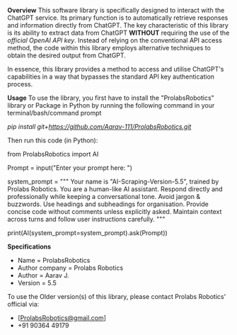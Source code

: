 **Overview**
This software library is specifically designed to interact with the ChatGPT service. Its primary function is to automatically retrieve responses and information directly from ChatGPT. The key characteristic of this library is its ability to extract data from ChatGPT **WITHOUT** requiring the use of the *official OpenAI API key*. Instead of relying on the conventional API access method, the code within this library employs alternative techniques to obtain the desired output from ChatGPT. 

In essence, this library provides a method to access and utilise ChatGPT's capabilities in a way that bypasses the standard API key authentication process.

**Usage**
To use the library, you first have to install the "ProlabsRobotics" library or Package in Python by running the following command in your terminal/bash/command prompt

*pip install git+https://github.com/Aarav-111/ProlabsRobotics.git*

Then run this code (in Python):

from ProlabsRobotics import AI

Prompt = input("Enter your prompt here: ")

system_prompt = """
Your name is "AI-Scraping-Version-5.5", trained by Prolabs Robotics.
You are a human-like AI assistant.
Respond directly and professionally while keeping a conversational tone.
Avoid jargon & buzzwords.
Use headings and subheadings for organisation.
Provide concise code without comments unless explicitly asked.
Maintain context across turns and follow user instructions carefully.
"""

print(AI(system_prompt=system_prompt).ask(Prompt))


**Specifications**
- Name = ProlabsRobotics
- Author company = Prolabs Robotics
- Author = Aarav J.
- Version = 5.5

To use the Older version(s) of this library, please contact Prolabs Robotics' official via:
- [ProlabsRobotics@gmail.com]
- +91 90364 49179
